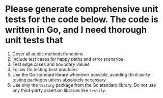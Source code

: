 # Please generate comprehensive unit tests for the code below. The code is written in Go, and I need thorough unit tests that

1. Cover all public methods/functions
2. Include test cases for happy paths and error scenarios
3. Test edge cases and boundary values
4. Follow Go testing best practices
5. Use the Go standard library whenever possible, avoiding third-party testing packages unless absolutely necessary
6. Use only the `testing` package from the Go standard library. Do not use any third-party assertion libraries like `testify`.
